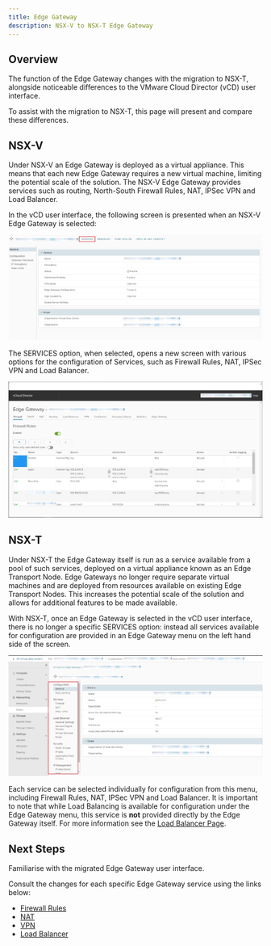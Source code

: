 ```yaml
---
title: Edge Gateway
description: NSX-V to NSX-T Edge Gateway
---
```


## Overview

The function of the Edge Gateway changes with the migration to NSX-T, alongside noticeable differences to the VMware Cloud Director (vCD) user interface.

To assist with the migration to NSX-T, this page will present and compare these differences.

## NSX-V

Under NSX-V an Edge Gateway is deployed as a virtual appliance. This means that each new Edge Gateway requires a new virtual machine, limiting the potential scale of the solution. The NSX-V Edge Gateway provides services such as routing, North-South Firewall Rules, NAT, IPSec VPN and Load Balancer.  

In the vCD user interface, the following screen is presented when an NSX-V Edge Gateway is selected:

![NSX-V Edge Gateway](./assets/nsx_v_edge_gateway.jpg)

The SERVICES option, when selected, opens a new screen with various options for the configuration of Services, such as Firewall Rules, NAT, IPSec VPN and Load Balancer.

![NSX-V Services](./assets/nsx_v_edge_gateway2.jpg)

## NSX-T

Under NSX-T the Edge Gateway itself is run as a service available from a pool of such services, deployed on a virtual appliance known as an Edge Transport Node. Edge Gateways no longer require separate virtual machines and are deployed from resources available on existing Edge Transport Nodes. This increases the potential scale of the solution and allows for additional features to be made available.

With NSX-T, once an Edge Gateway is selected in the vCD user interface, there is no longer a specific SERVICES option: instead all services available for configuration are provided in an Edge Gateway menu on the left hand side of the screen.

![NSX-T Edge Gateway](./assets/nsx_t_edge_gateway1.jpg)

Each service can be selected individually for configuration from this menu, including Firewall Rules, NAT, IPSec VPN and Load Balancer. It is important to note that while Load Balancing is available for configuration under the Edge Gateway menu, this service is **not** provided directly by the Edge Gateway itself. For more information see the [Load Balancer Page](./load_balancer.md).

## Next Steps

Familiarise with the migrated Edge Gateway user interface.

Consult the changes for each specific Edge Gateway service using the links below:

* [Firewall Rules](./firewall_rules.md)
* [NAT](./nat.md)
* [VPN](./VPN.md)
* [Load Balancer](./load_balancer.md)
